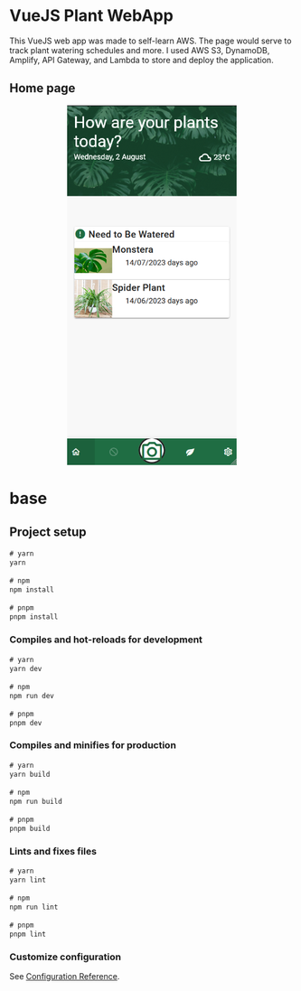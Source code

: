 # VueJS Plant WebApp

This VueJS web app was made to self-learn AWS. The page would serve to track plant watering schedules and more.
I used AWS S3, DynamoDB, Amplify, API Gateway, and Lambda to store and deploy the application.

## Home page
<p align="center">
      <img width="300" src="/Screenshot.png">
</p>

# base

## Project setup

```
# yarn
yarn

# npm
npm install

# pnpm
pnpm install
```

### Compiles and hot-reloads for development

```
# yarn
yarn dev

# npm
npm run dev

# pnpm
pnpm dev
```

### Compiles and minifies for production

```
# yarn
yarn build

# npm
npm run build

# pnpm
pnpm build
```

### Lints and fixes files

```
# yarn
yarn lint

# npm
npm run lint

# pnpm
pnpm lint
```

### Customize configuration

See [Configuration Reference](https://vitejs.dev/config/).
